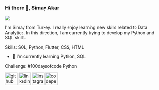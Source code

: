 ### Hi there 👋, Simay Akar
![](https://i.ibb.co/19tmWWG/banner.png)

I'm Simay from Turkey. I really enjoy learning new skills related to Data Analytics. In this direction, I am currently trying to develop my Python and SQL skills. 

Skills: SQL, Python, Flutter, CSS, HTML

- 🌱 I’m currently learning Python, SQL 

Challenge: #100daysofcode Python 

[<img src='https://cdn.jsdelivr.net/npm/simple-icons@3.0.1/icons/github.svg' alt='github' height='40'>](https://github.com/simayakar)  [<img src='https://cdn.jsdelivr.net/npm/simple-icons@3.0.1/icons/linkedin.svg' alt='linkedin' height='40'>](https://www.linkedin.com/in/simay-akar-6b8a49159/)  [<img src='https://cdn.jsdelivr.net/npm/simple-icons@3.0.1/icons/instagram.svg' alt='instagram' height='40'>](https://www.instagram.com/simayakarb/)  [<img src='https://cdn.jsdelivr.net/npm/simple-icons@3.0.1/icons/codepen.svg' alt='codepen' height='40'>](https://codepen.io/simoyland)  

